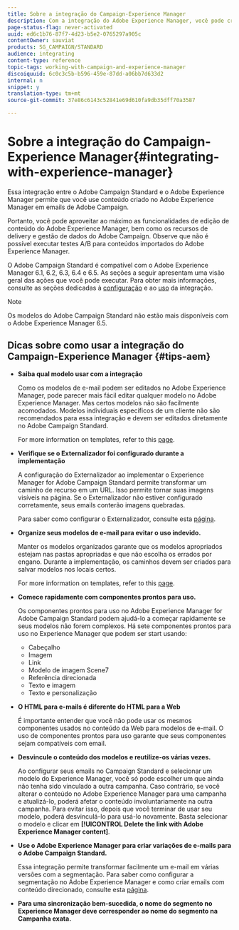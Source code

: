```yaml
---
title: Sobre a integração do Campaign-Experience Manager
description: Com a integração do Adobe Experience Manager, você pode criar conteúdo diretamente no AEM e usá-lo posteriormente no Adobe Campaign.
page-status-flag: never-activated
uuid: ed6c1b76-87f7-4d23-b5e2-0765297a905c
contentOwner: sauviat
products: SG_CAMPAIGN/STANDARD
audience: integrating
content-type: reference
topic-tags: working-with-campaign-and-experience-manager
discoiquuid: 6c0c3c5b-b596-459e-87dd-a06bb7d633d2
internal: n
snippet: y
translation-type: tm+mt
source-git-commit: 37e86c6143c52841e69d610fa9db35dff70a3587

---
```



# Sobre a integração do Campaign-Experience Manager{#integrating-with-experience-manager}

Essa integração entre o Adobe Campaign Standard e o Adobe Experience Manager permite que você use conteúdo criado no Adobe Experience Manager em emails de Adobe Campaign.

Portanto, você pode aproveitar ao máximo as funcionalidades de edição de conteúdo do Adobe Experience Manager, bem como os recursos de delivery e gestão de dados do Adobe Campaign. Observe que não é possível executar testes A/B para conteúdos importados do Adobe Experience Manager.

O Adobe Campaign Standard é compatível com o Adobe Experience Manager 6.1, 6.2, 6.3, 6.4 e 6.5. As seções a seguir apresentam uma visão geral das ações que você pode executar. Para obter mais informações, consulte as seções dedicadas à [configuração](https://docs.adobe.com/content/help/en/experience-manager-65/administering/integration/campaignstandard.html) e ao [uso](https://docs.adobe.com/content/help/en/experience-manager-65/authoring/aem-adobe-campaign/campaign.html) da integração.

>[!NOTE]
>
> Os modelos do Adobe Campaign Standard não estão mais disponíveis com o Adobe Experience Manager 6.5.

## Dicas sobre como usar a integração do Campaign-Experience Manager {#tips-aem}

* **Saiba qual modelo usar com a integração**

   Como os modelos de e-mail podem ser editados no Adobe Experience Manager, pode parecer mais fácil editar qualquer modelo no Adobe Experience Manager. Mas certos modelos não são facilmente acomodados. Modelos individuais específicos de um cliente não são recomendados para essa integração e devem ser editados diretamente no Adobe Campaign Standard.

   For more information on templates, refer to this [page](https://docs.adobe.com/content/help/en/experience-manager-65/developing/platform/templates/templates.html).

* **Verifique se o Externalizador foi configurado durante a implementação**

   A configuração do Externalizador ao implementar o Experience Manager for Adobe Campaign Standard permite transformar um caminho de recurso em um URL. Isso permite tornar suas imagens visíveis na página. Se o Externalizador não estiver configurado corretamente, seus emails conterão imagens quebradas.

   Para saber como configurar o Externalizador, consulte esta [página](https://docs.adobe.com/content/help/en/experience-manager-65/developing/platform/externalizer.html).

* **Organize seus modelos de e-mail para evitar o uso indevido.**

   Manter os modelos organizados garante que os modelos apropriados estejam nas pastas apropriadas e que não escolha os errados por engano. Durante a implementação, os caminhos devem ser criados para salvar modelos nos locais certos.

   For more information on templates, refer to this [page](https://docs.adobe.com/content/help/en/experience-manager-65/developing/platform/templates/templates.html#template-availability).

* **Comece rapidamente com componentes prontos para uso.**

   Os componentes prontos para uso no Adobe Experience Manager for Adobe Campaign Standard podem ajudá-lo a começar rapidamente se seus modelos não forem complexos.
Há sete componentes prontos para uso no Experience Manager que podem ser start usando:

   * Cabeçalho
   * Imagem
   * Link
   * Modelo de imagem Scene7
   * Referência direcionada
   * Texto e imagem
   * Texto e personalização

* **O HTML para e-mails é diferente do HTML para a Web**

   É importante entender que você não pode usar os mesmos componentes usados no conteúdo da Web para modelos de e-mail. O uso de componentes prontos para uso garante que seus componentes sejam compatíveis com email.

* **Desvincule o conteúdo dos modelos e reutilize-os várias vezes.**

   Ao configurar seus emails no Campaign Standard e selecionar um modelo do Experience Manager, você só pode escolher um que ainda não tenha sido vinculado a outra campanha. Caso contrário, se você alterar o conteúdo no Adobe Experience Manager para uma campanha e atualizá-lo, poderá afetar o conteúdo involuntariamente na outra campanha.
Para evitar isso, depois que você terminar de usar seu modelo, poderá desvinculá-lo para usá-lo novamente. Basta selecionar o modelo e clicar em **[!UICONTROL Delete the link with Adobe Experience Manager content]**.

* **Use o Adobe Experience Manager para criar variações de e-mails para o Adobe Campaign Standard.**

   Essa integração permite transformar facilmente um e-mail em várias versões com a segmentação.
Para saber como configurar a segmentação no Adobe Experience Manager e como criar emails com conteúdo direcionado, consulte esta [página](https://docs.adobe.com/help/en/experience-manager-65/authoring/aem-adobe-campaign/target-adobe-campaign.html#setting-up-segmentation-in-aem).

* **Para uma sincronização bem-sucedida, o nome do segmento no Experience Manager deve corresponder ao nome do segmento na Campanha exata.**